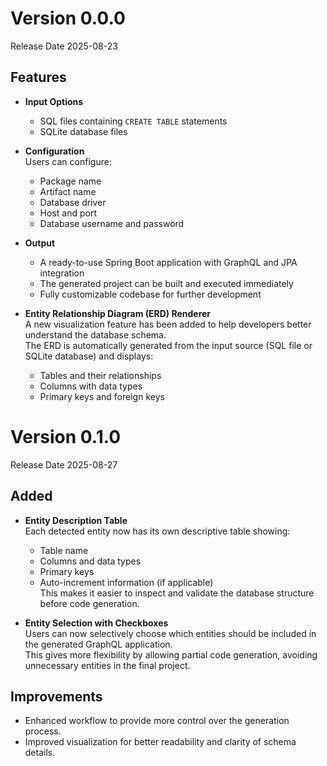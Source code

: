 # Version 0.0.0

Release Date 2025-08-23

## Features
- **Input Options**  
  * SQL files containing `CREATE TABLE` statements  
  * SQLite database files  

- **Configuration**  
  Users can configure:  
  * Package name  
  * Artifact name  
  * Database driver  
  * Host and port  
  * Database username and password  

- **Output**  
  * A ready-to-use Spring Boot application with GraphQL and JPA integration  
  * The generated project can be built and executed immediately  
  * Fully customizable codebase for further development  

- **Entity Relationship Diagram (ERD) Renderer**  
  A new visualization feature has been added to help developers better understand the database schema.  
  The ERD is automatically generated from the input source (SQL file or SQLite database) and displays:  
  * Tables and their relationships  
  * Columns with data types  
  * Primary keys and foreign keys  

# Version 0.1.0

Release Date 2025-08-27

## Added

- **Entity Description Table**  
  Each detected entity now has its own descriptive table showing:  
  * Table name  
  * Columns and data types  
  * Primary keys  
  * Auto-increment information (if applicable)  
  This makes it easier to inspect and validate the database structure before code generation.  

- **Entity Selection with Checkboxes**  
  Users can now selectively choose which entities should be included in the generated GraphQL application.  
  This gives more flexibility by allowing partial code generation, avoiding unnecessary entities in the final project.  

## Improvements

- Enhanced workflow to provide more control over the generation process.  
- Improved visualization for better readability and clarity of schema details.  

